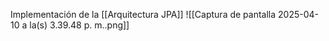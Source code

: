 Implementación de la [[Arquitectura JPA]] 
![[Captura de pantalla 2025-04-10 a la(s) 3.39.48 p. m..png]]